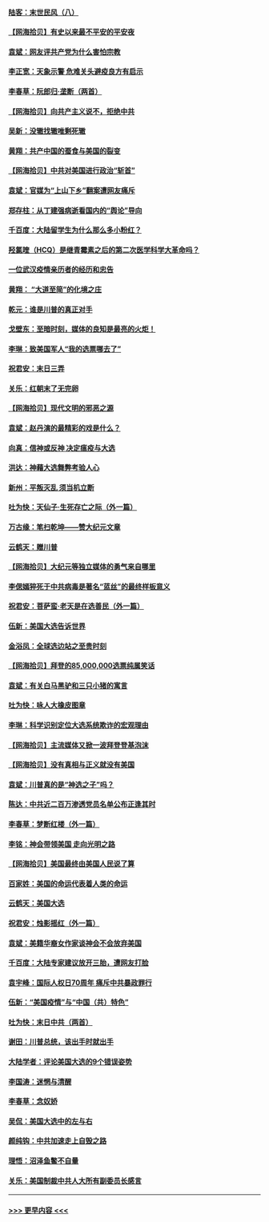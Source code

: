 #### [陆客：末世民风（八）](../pages/nsc993/n12648233.md?t=12291602) 
#### [【网海拾贝】有史以来最不平安的平安夜](../pages/nsc993/n12647164.md?t=12291602) 
#### [袁斌：网友评共产党为什么害怕宗教](../pages/nsc993/n12647003.md?t=12291602) 
#### [李正宽：天象示警 危难关头避疫良方有启示](../pages/nsc993/n12646262.md?t=12291602) 
#### [李春草：阮郎归‧垄断（两首）](../pages/nsc993/n12646302.md?t=12291602) 
#### [【网海拾贝】向共产主义说不，拒绝中共](../pages/nsc993/n12645941.md?t=12291602) 
#### [吴新：没辙找辙唯剩死辙](../pages/nsc993/n12643919.md?t=12291602) 
#### [黄翔：共产中国的蚕食与美国的裂变](../pages/nsc993/n12643727.md?t=12291602) 
#### [【网海拾贝】中共对美国进行政治“斩首”](../pages/nsc993/n12642290.md?t=12291602) 
#### [袁斌：官媒为“上山下乡”翻案遭网友痛斥](../pages/nsc993/n12642071.md?t=12291602) 
#### [郑存柱：从丁建强病逝看国内的“舆论”导向](../pages/nsc993/n12640944.md?t=12291602) 
#### [千百度：大陆留学生为什么那么多小粉红？](../pages/nsc993/n12639306.md?t=12291602) 
#### [羟氯喹（HCQ）是继青霉素之后的第二次医学科学大革命吗？](../pages/nsc993/n12638564.md?t=12291602) 
#### [一位武汉疫情亲历者的经历和忠告](../pages/nsc993/n12639029.md?t=12291602) 
#### [黄翔： “大道至简”的化境之庄](../pages/nsc993/n12637541.md?t=12291602) 
#### [乾元：谁是川普的真正对手](../pages/nsc993/n12637090.md?t=12291602) 
#### [戈壁东：至暗时刻，媒体的良知是最亮的火炬！](../pages/nsc993/n12637042.md?t=12291602) 
#### [李琳：致美国军人“我的选票哪去了”](../pages/nsc993/n12635351.md?t=12291602) 
#### [祝君安：末日三弄](../pages/nsc993/n12635324.md?t=12291602) 
#### [关乐：红朝末了无完卵](../pages/nsc993/n12635315.md?t=12291602) 
#### [【网海拾贝】现代文明的邪恶之源](../pages/nsc993/n12634425.md?t=12291602) 
#### [袁斌：赵丹演的最精彩的戏是什么？](../pages/nsc993/n12633316.md?t=12291602) 
#### [向真：信神或反神 决定瘟疫与大选](../pages/nsc993/n12632710.md?t=12291602) 
#### [洪达：神藉大选舞弊考验人心](../pages/nsc993/n12631962.md?t=12291602) 
#### [新州：平叛灭乱  须当机立断](../pages/nsc993/n12631946.md?t=12291602) 
#### [吐为快：天仙子‧生死存亡之际（外一篇）](../pages/nsc993/n12631927.md?t=12291602) 
#### [万古缘：笔扫乾坤——赞大纪元文章](../pages/nsc993/n12631922.md?t=12291602) 
#### [云鹤天：赠川普](../pages/nsc993/n12631823.md?t=12291602) 
#### [【网海拾贝】大纪元等独立媒体的勇气来自哪里](../pages/nsc993/n12629961.md?t=12291602) 
#### [李偲嫣猝死于中共病毒是著名“蓝丝”的最终样板意义](../pages/nsc993/n12628812.md?t=12291602) 
#### [祝君安：菩萨蛮·老天是在选善民（外一篇）](../pages/nsc993/n12628793.md?t=12291602) 
#### [伍新：美国大选告诉世界](../pages/nsc993/n12628768.md?t=12291602) 
#### [金浴凤：全球选边站之至贵时刻](../pages/nsc993/n12627318.md?t=12291602) 
#### [【网海拾贝】拜登的85,000,000选票纯属笑话](../pages/nsc993/n12626569.md?t=12291602) 
#### [袁斌：有关白马黑驴和三只小猪的寓言](../pages/nsc993/n12626198.md?t=12291602) 
#### [吐为快：咏人大橡皮图章](../pages/nsc993/n12624470.md?t=12291602) 
#### [李琳：科学识别定位大选系统欺诈的宏观理由](../pages/nsc993/n12624340.md?t=12291602) 
#### [【网海拾贝】主流媒体又掀一波拜登登基泡沫](../pages/nsc993/n12624000.md?t=12291602) 
#### [【网海拾贝】没有真相与正义就没有美国](../pages/nsc993/n12621885.md?t=12291602) 
#### [袁斌：川普真的是“神选之子”吗？](../pages/nsc993/n12621749.md?t=12291602) 
#### [陈达：中共近二百万渗透党员名单公布正逢其时](../pages/nsc993/n12620870.md?t=12291602) 
#### [李春草：梦断红楼（外一篇）](../pages/nsc993/n12619122.md?t=12291602) 
#### [李铭：神会带领美国 走向光明之路](../pages/nsc993/n12618584.md?t=12291602) 
#### [【网海拾贝】美国最终由美国人民说了算](../pages/nsc993/n12617255.md?t=12291602) 
#### [百家姓：美国的命运代表着人类的命运](../pages/nsc993/n12615838.md?t=12291602) 
#### [云鹤天：美国大选](../pages/nsc993/n12615994.md?t=12291602) 
#### [祝君安：烛影摇红（外一篇）](../pages/nsc993/n12615975.md?t=12291602) 
#### [袁斌：美籍华裔女作家谈神会不会放弃美国](../pages/nsc993/n12615263.md?t=12291602) 
#### [千百度：大陆专家建议放开三胎，遭网友打脸](../pages/nsc993/n12614456.md?t=12291602) 
#### [袁宇峰：国际人权日70周年 痛斥中共暴政罪行](../pages/nsc993/n12611965.md?t=12291602) 
#### [伍新：“美国疫情”与“中国（共）特色”](../pages/nsc993/n12611463.md?t=12291602) 
#### [吐为快：末日中共（两首）](../pages/nsc993/n12611461.md?t=12291602) 
#### [谢田：川普总统，该出手时就出手](../pages/nsc993/n12610905.md?t=12291602) 
#### [大陆学者：评论美国大选的9个错误姿势](../pages/nsc993/n12609586.md?t=12291602) 
#### [李国涛：迷惘与清醒](../pages/nsc993/n12607532.md?t=12291602) 
#### [李春草：念奴娇](../pages/nsc993/n12607083.md?t=12291602) 
#### [吴侃：美国大选中的左与右](../pages/nsc993/n12607054.md?t=12291602) 
#### [颜纯钩：中共加速走上自毁之路](../pages/nsc993/n12606473.md?t=12291602) 
#### [理悟：沼泽鱼鳖不自量](../pages/nsc993/n12606454.md?t=12291602) 
#### [关乐：美国制裁中共人大所有副委员长感言](../pages/nsc993/n12606442.md?t=12291602) 

----
#### [ >>> 更早内容 <<< ](../indexes/nsc993-earlier.md)
